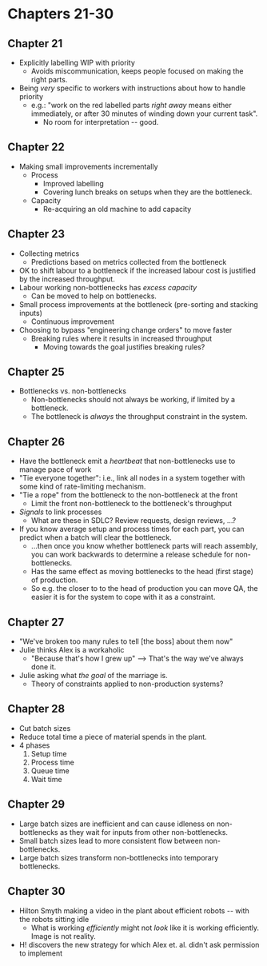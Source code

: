 # Chapters 21-30

## Chapter 21

* Explicitly labelling WIP with priority
  * Avoids miscommunication, keeps people focused on making the right parts.
* Being _very_ specific to workers with instructions about how to handle priority
  * e.g.: "work on the red labelled parts _right away_ means either immediately, or after 30 minutes of winding down your current task". 
    * No room for interpretation -- good.

##  Chapter 22

* Making small improvements incrementally
  * Process
    * Improved labelling 
    * Covering lunch breaks on setups when they are the bottleneck.
  * Capacity
    * Re-acquiring an old machine to add capacity

## Chapter 23 

* Collecting metrics
  * Predictions based on metrics collected from the bottleneck
* OK to shift labour to a bottleneck if the increased labour cost is justified by the increased throughput.
* Labour working non-bottlenecks has _excess capacity_
  * Can be moved to help on bottlenecks.
* Small process improvements at the bottleneck (pre-sorting and stacking inputs)
  * Continuous improvement
* Choosing to bypass "engineering change orders" to move faster
  * Breaking rules where it results in increased throughput
    * Moving towards the goal justifies breaking rules?

## Chapter 25

* Bottlenecks vs. non-bottlenecks
  * Non-bottlenecks should not always be working, if limited by a bottleneck.
  * The bottleneck is _always_ the throughput constraint in the system.

## Chapter 26

* Have the bottleneck emit a _heartbeat_ that non-bottlenecks use to manage pace of work
* "Tie everyone together": i.e., link all nodes in a system together with some kind of rate-limiting mechanism. 
* "Tie a rope" from the bottleneck to the non-bottleneck at the front
  * Limit the front non-bottleneck to the bottleneck's throughput
* _Signals_ to link processes
  * What are these in SDLC? Review requests, design reviews, ...?
* If you know average setup and process times for each part, you can predict when a batch will clear the bottleneck.
  * ...then once you know whether bottleneck parts will reach assembly, you can work backwards  to determine a release schedule for non-bottlenecks.
  * Has the same effect as moving bottlenecks to the head (first stage) of production. 
  * So e.g. the closer to to the head of production you can move QA, the easier it is for the system to cope with it as a constraint.

## Chapter 27

* "We've broken too many rules to tell [the boss] about them now"
* Julie thinks Alex is a workaholic
  * "Because that's how I grew up" --> That's the way we've always done it.
* Julie asking what _the goal_ of the marriage is.
  * Theory of constraints applied to non-production systems?

## Chapter 28

* Cut batch sizes
* Reduce total time a piece of material spends in the plant.
* 4 phases
  1. Setup time
  2. Process time
  3. Queue time
  4. Wait time

## Chapter 29

* Large batch sizes are inefficient and can cause idleness on non-bottlenecks as they wait for inputs from other non-bottlenecks.
* Small batch sizes lead to more consistent flow between non-bottlenecks.
* Large batch sizes transform non-bottlenecks into temporary bottlenecks. 

## Chapter 30

* Hilton Smyth making a video in the plant about efficient robots -- with the robots sitting idle
  * What is working _efficiently_ might not _look_ like it is working efficiently. Image is not reality.
* H! discovers the new strategy for which Alex et. al. didn't ask permission to implement
